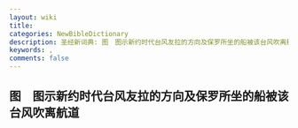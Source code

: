 ```yaml
---
layout: wiki
title: 
categories: NewBibleDictionary
description: 圣经新词典: 图　图示新约时代台风友拉的方向及保罗所坐的船被该台风吹离航道
keywords: , 
comments: false
---
```


## 图　图示新约时代台风友拉的方向及保罗所坐的船被该台风吹离航道












